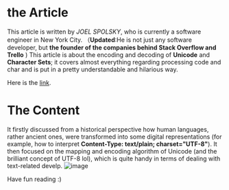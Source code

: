 # the Article
This article is written by _JOEL SPOLSKY_, 
who is currently a software engineer in New York City. （**Updated**:He is not just any software developer, but **the founder of the companies behind Stack Overflow and Trello** )
This article is about the encoding and decoding of **Unicode** and **Character Sets**; it covers almost everything regarding processing code and char 
and is put in a pretty understandable and hilarious way. 

Here is the [link](https://www.joelonsoftware.com/2003/10/08/the-absolute-minimum-every-software-developer-absolutely-positively-must-know-about-unicode-and-character-sets-no-excuses/).

# The Content
It firstly discussed from a historical perspective how human languages, rather ancient ones, were transformed into some digital representations (for example, how to interpret **Content-Type: text/plain; charset="UTF-8"**). It then focused on the mapping and encoding algorithm of Unicode (and the brilliant concept of UTF-8 lol), which is quite handy in terms of dealing with text-related develp. 
![image](https://user-images.githubusercontent.com/79240358/135329633-fa78a18e-03bd-49ab-bfd2-6e474bd946a1.png)

Have fun reading :)


